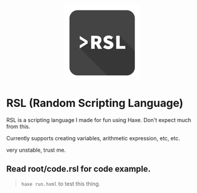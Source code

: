 <p align="center" width="80%">
    <img src="icon.png" height="200px">
</p>

# RSL (Random Scripting Language)
RSL is a scripting language I made for fun using Haxe.
Don't expect much from this.

Currently supports creating variables, arithmetic expression, etc, etc.

very unstable, trust me.

## Read root/code.rsl for code example.
> `haxe run.hxml` to test this thing.